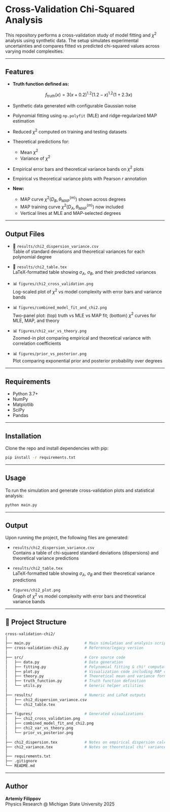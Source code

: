 # Cross-Validation Chi-Squared Analysis

This repository performs a cross-validation study of model fitting and $\chi^2$ analysis using synthetic data. The setup simulates experimental uncertainties and compares fitted vs predicted chi-squared values across varying model complexities.

---

## Features

- **Truth function defined as:**

  $$f_{\text{truth}}(x) = 3(x + 0.2)^{1.2}(1.2 - x)^{1.2}(1 + 2.3x)$$

- Synthetic data generated with configurable Gaussian noise  
- Polynomial fitting using `np.polyfit` (MLE) and ridge-regularized MAP estimation  
- Reduced $\chi^2$ computed on training and testing datasets  
- Theoretical predictions for:
  - Mean $\chi^2$
  - Variance of $\chi^2$
- Empirical error bars and theoretical variance bands on $\chi^2$ plots  
- Empirical vs theoretical variance plots with Pearson $r$ annotation
- **New:**
  - MAP curve $\chi^2(D_B, \theta_{\mathrm{MAP}}^{(m)})$ shown across degrees
  - MAP training curve $\chi^2(D_A, \theta_{\mathrm{MAP}}^{(m)})$ now included
  - Vertical lines at MLE and MAP-selected degrees

---

## Output Files

- 📄 `results/chi2_dispersion_variance.csv`  
  Table of standard deviations and theoretical variances for each polynomial degree

- 📄 `results/chi2_table.tex`  
  LaTeX-formatted table showing $\sigma_A$, $\sigma_B$, and their predicted variances

- 📊 `figures/chi2_cross_validation.png`  
  Log-scaled plot of $\chi^2$ vs model complexity with error bars and variance bands

- 📊 `figures/combined_model_fit_and_chi2.png`  
  Two-panel plot: (top) truth vs MLE vs MAP fit; (bottom) $\chi^2$ curves for MLE, MAP, and theory

- 📊 `figures/chi2_var_vs_theory.png`  
  Zoomed-in plot comparing empirical and theoretical variance with correlation coefficients

- 📊 `figures/prior_vs_posterior.png`  
  Plot comparing exponential prior and posterior probability over degrees

---

## Requirements

- Python 3.7+
- NumPy
- Matplotlib
- SciPy
- Pandas

---

## Installation

Clone the repo and install dependencies with pip:

```bash
pip install -r requirements.txt
```

---

## Usage

To run the simulation and generate cross-validation plots and statistical analysis:

```bash
python main.py
```

---

## Output

Upon running the project, the following files are generated:

- `results/chi2_dispersion_variance.csv`  
  Contains a table of chi-squared standard deviations (dispersions) and theoretical variance predictions

- `results/chi2_table.tex`  
  LaTeX-formatted table showing $\sigma_A$, $\sigma_B$ and their theoretical variance predictions

- `figures/chi2_plot.png`  
  Graph of $\chi^2$ vs model complexity with error bars and theoretical variance bands

---

## 📁 Project Structure

```bash
cross-validation-chi2/
│
├── main.py                        # Main simulation and analysis script
├── cross-validation-chi2.py       # Reference/legacy version
│
├── src/                           # Core source code
│   ├── data.py                    # Data generation
│   ├── fitting.py                 # Polynomial fitting & chi² computation (MLE + MAP)
│   ├── plot.py                    # Visualization code including MAP chi² curves
│   ├── theory.py                  # Theoretical mean and variance formulas
│   ├── truth_function.py          # Truth function definition
│   └── utils.py                   # Generic helper utilities
│
├── results/                       # Numeric and LaTeX outputs
│   ├── chi2_dispersion_variance.csv
│   └── chi2_table.tex
│
├── figures/                       # Generated visualizations
│   ├── chi2_cross_validation.png
│   ├── combined_model_fit_and_chi2.png
│   ├── chi2_var_vs_theory.png
│   └── prior_vs_posterior.png
│
├── chi2_dispersion.tex            # Notes on empirical dispersion calculation
├── chi2_variance.tex              # Notes on theoretical chi² variance
│
├── requirements.txt
├── .gitignore
└── README.md
```

---

## Author

**Artemiy Filippov**  
Physics Research @ Michigan State University 2025
